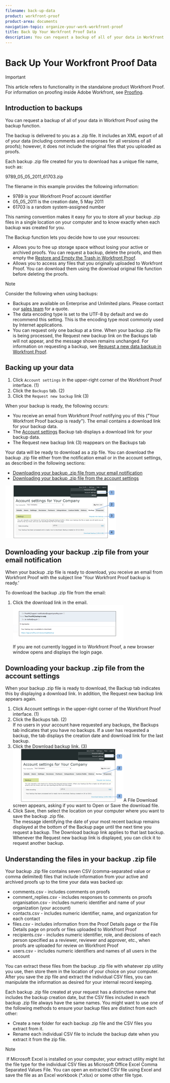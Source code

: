 ```yaml
---
filename: back-up-data
product: workfront-proof
product-area: documents
navigation-topic: organize-your-work-workfront-proof
title: Back Up Your Workfront Proof Data
description: You can request a backup of all of your data in Workfront Proof using the backup function.
---
```


# Back Up Your Workfront Proof Data

>[!IMPORTANT]
>
>This article refers to functionality in the standalone product Workfront Proof. For information on proofing inside Adobe Workfront, see [Proofing](../../../review-and-approve-work/proofing/proofing.md).

## Introduction to backups

You can request a backup of all of your data in Workfront Proof using the backup function. &nbsp;

The backup is delivered to you as a .zip file. It includes an XML export of all of your data (including comments and responses for all versions of all proofs); however, it does not include the original files that you uploaded as proofs.

Each backup .zip file created for you to download has a unique file name, such as:

9789_05_05_2011_61703.zip

The filename in this example provides the following information:

* 9789 is your Workfront Proof account identifier
* 05_05_2011 is the creation date, 5 May 2011
* 61703 is a random system-assigned number

This naming convention makes it easy for you to store all your backup .zip files in a single location on your computer and to know exactly when each backup was created for you.

The Backup function lets you decide how to use your resources:

* Allows you to free up storage space without losing your active or archived proofs. You can request a backup, delete the proofs, and then empty the [Restore and Empty the Trash in Workfront Proof](../../../workfront-proof/wp-work-proofsfiles/manage-your-work/restore-and-empty-trash.md).
* Allows you to access any files that you originally uploaded to Workfront Proof. You can download them using the download original file function before deleting the proofs.

>[!NOTE]
>
>Consider the following when using backups: 
>
>* Backups are available on Enterprise and Unlimited plans. Please contact our [sales team](mailto:sales@proofhq.com) for a quote. 
>* The data encoding type is set to the UTF-8 by default and we do recommend this setting. This is the encoding type most commonly used by Internet applications. 
>* You can request only one backup at a time. When your backup .zip file is being processed, the Request new backup link on the Backups tab will not appear, and the message shown remains unchanged. For information on requesting a backup, see [Request a new data backup in Workfront Proof](../../../workfront-proof/wp-acct-admin/account-settings/request-new-data-backup-in-wp.md). 
>

## Backing up your data

1. Click `Account settings` in the upper-right corner of the Workfront Proof interface. (1)
1. Click the `Backups` tab.&nbsp;(2)
1. Click the `Request new backup` link (3)

When your backup is ready, the following occurs:

* You receive an email from Workfront Proof notifying you of this ("Your Workfront Proof backup is ready"). The email contains a download link for your backup data.
* The [Account settings](https://support.workfront.com/hc/en-us/sections/115000912147-Account-settings) Backup tab displays a download link for your backup data.
* The Request new backup link (3) reappears on the Backups tab

Your data will be ready to download as a zip file. You can download the backup .zip file either from the notification email or in the account settings, as described in the following sections:

* [Downloading your backup .zip file from your email notification](#download-your-backup-zip-file-from-your-email-notification) 
* [Downloading your backup .zip file from the account settings](#download-your-backup-zip-file-from-the-account-settings)

![Request_Backup.png](assets/request-backup-350x167.png)

## Downloading your backup .zip file from your email notification

When your backup .zip file is ready to download, you receive an email from Workfront Proof with the subject line 'Your Workfront Proof backup is ready.'

To download the backup .zip file from the email:

<ol> 
 <li value="1">Click the download link in the email.<br><img src="assets/backup-mail-350x120.png" alt="Backup_mail.png" style="width: 350;height: 120;"><br>If you are not currently logged in to Workfront Proof, a new browser window opens and displays the login page.</li> 
</ol>

## Downloading your backup .zip file from the account settings

When your backup .zip file is ready to download, the Backup tab indicates this by displaying a download link. In addition, the Request new backup link appears again.

<ol> 
 <li value="1">Click <span class="bold">Account settings</span> in the upper-right corner of the Workfront Proof interface. (1)</li> 
 <li value="2">Click the <span class="bold">Backups</span> tab.&nbsp;(2)<br>If no users in your account have requested any backups, the Backups tab indicates that you have no backups. If a user has requested a backup, the tab&nbsp;displays the creation date and download link for the last backup.</li> 
 <li value="3">Click the <span class="bold">Download backup</span> link. (3)<br><img src="assets/download-backup-350x167.png" alt="Download_Backup.png" style="width: 350;height: 167;">A File Download screen appears, asking if you want to Open or Save the download file.</li> 
 <li value="4">Click <span class="bold">Save</span>, then select the location on your computer where you want to save the backup .zip file.<br>The message identifying the date of your most recent backup remains displayed at the bottom of the Backup page until the next time you request a backup. The Download backup link applies to that last backup. Whenever the Request new backup link is displayed, you can click it to request another backup.</li> 
</ol>

## Understanding the files in your backup .zip file

Your backup .zip file contains seven CSV (comma-separated value or comma delimited) files that include information from your active and archived proofs up to the time your data was backed up:

* comments.csv - includes comments on proofs
* comment_replies.csv - includes responses to comments on proofs organisation.csv - includes numeric identifier and name of your organization (your account)
* contacts.csv - includes numeric identifier, name, and organization for each contact
* files.csv - includes information from the Proof Details page or the File Details page on proofs or files uploaded to Workfront Proof
* recipients.csv - includes numeric identifier, role, and decisions of each person specified as a reviewer, reviewer and approver, etc., when proofs are uploaded for review on Workfront Proof
* users.csv - includes numeric identifiers and names of all users in the account

You can extract these files from the backup .zip file with whatever zip utility you use, then store them in the location of your choice on your computer. After you save the zip file and extract the individual CSV files, you can manipulate the information as desired for your internal record keeping.

Each backup .zip file created at your request has a distinctive name that includes the backup creation date, but the CSV files included in each backup .zip file always have the same names. You might want to use one of the following methods to ensure your backup files are distinct from each other:

* Create a new folder for each backup .zip file and the CSV files you extract from it.
* Rename each individual CSV file to include the backup date when you extract it from the zip file.

>[!NOTE]
>
>&nbsp;If Microsoft Excel is installed on your computer, your extract utility might list the file type for the individual CSV files as Microsoft Office Excel Comma Separated Values File.&nbsp;You can open an extracted CSV file using Excel and save the file as an Excel workbook (&#42;.xlsx) or some other file type.

